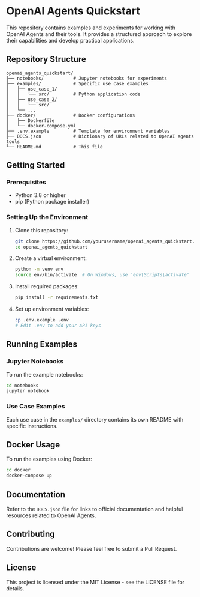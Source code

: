 # OpenAI Agents Quickstart

This repository contains examples and experiments for working with OpenAI Agents and their tools. It provides a structured approach to explore their capabilities and develop practical applications.

## Repository Structure

```
openai_agents_quickstart/
├── notebooks/           # Jupyter notebooks for experiments
├── examples/            # Specific use case examples
│   ├── use_case_1/
│   │   └── src/         # Python application code
│   ├── use_case_2/
│   │   └── src/
│   └── ...
├── docker/              # Docker configurations
│   ├── Dockerfile
│   └── docker-compose.yml
├── .env.example         # Template for environment variables
├── DOCS.json            # Dictionary of URLs related to OpenAI agents tools
└── README.md            # This file
```

## Getting Started

### Prerequisites

- Python 3.8 or higher
- pip (Python package installer)

### Setting Up the Environment

1. Clone this repository:
   ```bash
   git clone https://github.com/yourusername/openai_agents_quickstart.git
   cd openai_agents_quickstart
   ```

2. Create a virtual environment:
   ```bash
   python -m venv env
   source env/bin/activate  # On Windows, use 'env\Scripts\activate'
   ```

3. Install required packages:
   ```bash
   pip install -r requirements.txt
   ```

4. Set up environment variables:
   ```bash
   cp .env.example .env
   # Edit .env to add your API keys
   ```

## Running Examples

### Jupyter Notebooks

To run the example notebooks:

```bash
cd notebooks
jupyter notebook
```

### Use Case Examples

Each use case in the `examples/` directory contains its own README with specific instructions.

## Docker Usage

To run the examples using Docker:

```bash
cd docker
docker-compose up
```

## Documentation

Refer to the `DOCS.json` file for links to official documentation and helpful resources related to OpenAI Agents.

## Contributing

Contributions are welcome! Please feel free to submit a Pull Request.

## License

This project is licensed under the MIT License - see the LICENSE file for details. 